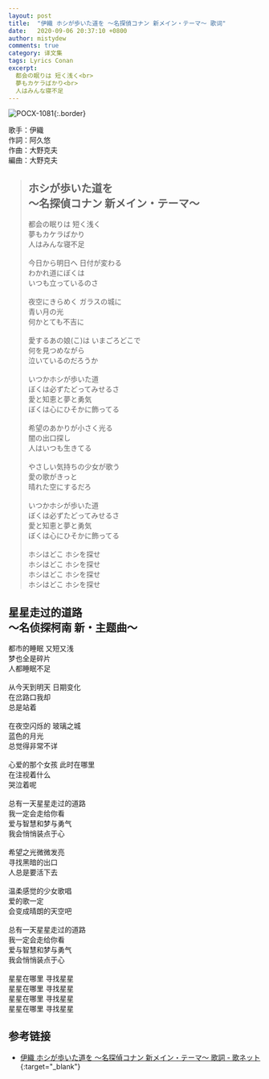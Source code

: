 ```yaml
---
layout: post
title:  "伊織 ホシが歩いた道を 〜名探偵コナン 新メイン・テーマ〜 歌词"
date:   2020-09-06 20:37:10 +0800
author: mistydew
comments: true
category: 译文集
tags: Lyrics Conan
excerpt:
  都会の眠りは 短く浅く<br>
  夢もカケラばかり<br>
  人はみんな寝不足
---
```

![POCX-1081](https://www.generasia.com/w/images/5/58/IORI_BGI_A.jpg){:.border}

歌手：伊織<br>
作詞：阿久悠<br>
作曲：大野克夫<br>
編曲：大野克夫

<blockquote class="original">
  <h2>
    ホシが歩いた道を<br>
    〜名探偵コナン 新メイン・テーマ〜
  </h2>
  <p>
    都会の眠りは 短く浅く<br>
    夢もカケラばかり<br>
    人はみんな寝不足<br>
    <br>
    今日から明日へ 日付が変わる<br>
    わかれ道にぼくは<br>
    いつも立っているのさ<br>
    <br>
    夜空にきらめく ガラスの城に<br>
    青い月の光<br>
    何かとても不吉に<br>
    <br>
    愛するあの娘(こ)は いまごろどこで<br>
    何を見つめながら<br>
    泣いているのだろうか<br>
    <br>
    いつかホシが歩いた道<br>
    ぼくは必ずたどってみせるさ<br>
    愛と知恵と夢と勇気<br>
    ぼくは心にひそかに飾ってる<br>
    <br>
    希望のあかりが小さく光る<br>
    闇の出口探し<br>
    人はいつも生きてる<br>
    <br>
    やさしい気持ちの少女が歌う<br>
    愛の歌がきっと<br>
    晴れた空にするだろ<br>
    <br>
    いつかホシが歩いた道<br>
    ぼくは必ずたどってみせるさ<br>
    愛と知恵と夢と勇気<br>
    ぼくは心にひそかに飾ってる<br>
    <br>
    ホシはどこ ホシを探せ<br>
    ホシはどこ ホシを探せ<br>
    ホシはどこ ホシを探せ<br>
    ホシはどこ ホシを探せ
  </p>
</blockquote>

<div class="translation">
  <h2>
    星星走过的道路<br>
    ～名侦探柯南 新・主题曲～
  </h2>
  <p>
    都市的睡眠 又短又浅<br>
    梦也全是碎片<br>
    人都睡眠不足<br>
    <br>
    从今天到明天 日期变化<br>
    在岔路口我却<br>
    总是站着<br>
    <br>
    在夜空闪烁的 玻璃之城<br>
    蓝色的月光<br>
    总觉得非常不详<br>
    <br>
    心爱的那个女孩 此时在哪里<br>
    在注视着什么<br>
    哭泣着呢<br>
    <br>
    总有一天星星走过的道路<br>
    我一定会走给你看<br>
    爱与智慧和梦与勇气<br>
    我会悄悄装点于心<br>
    <br>
    希望之光微微发亮<br>
    寻找黑暗的出口<br>
    人总是要活下去<br>
    <br>
    温柔感觉的少女歌唱<br>
    爱的歌一定<br>
    会变成晴朗的天空吧<br>
    <br>
    总有一天星星走过的道路<br>
    我一定会走给你看<br>
    爱与智慧和梦与勇气<br>
    我会悄悄装点于心<br>
    <br>
    星星在哪里 寻找星星<br>
    星星在哪里 寻找星星<br>
    星星在哪里 寻找星星<br>
    星星在哪里 寻找星星
  </p>
</div>

## 参考链接

* [伊織 ホシが歩いた道を 〜名探偵コナン 新メイン・テーマ〜 歌詞 - 歌ネット](https://www.uta-net.com/song/58236/){:target="_blank"}
